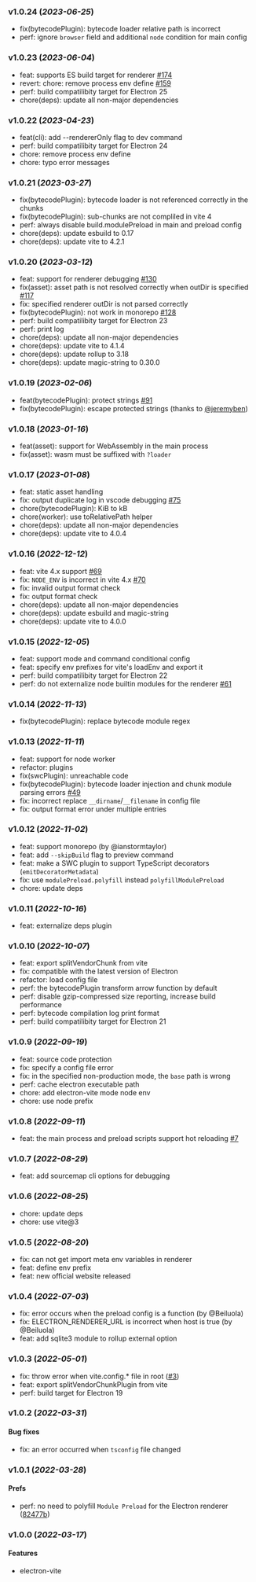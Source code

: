 ### v1.0.24 (_2023-06-25_)

- fix(bytecodePlugin): bytecode loader relative path is incorrect
- perf: ignore `browser` field and additional `node` condition for main config

### v1.0.23 (_2023-06-04_)

- feat: supports ES build target for renderer [#174](https://github.com/alex8088/electron-vite/issues/174)
- revert: chore: remove process env define [#159](https://github.com/alex8088/electron-vite/issues/174)
- perf: build compatilibity target for Electron 25
- chore(deps): update all non-major dependencies

### v1.0.22 (_2023-04-23_)

- feat(cli): add --rendererOnly flag to dev command
- perf: build compatilibity target for Electron 24
- chore: remove process env define
- chore: typo error messages

### v1.0.21 (_2023-03-27_)

- fix(bytecodePlugin): bytecode loader is not referenced correctly in the chunks
- fix(bytecodePlugin): sub-chunks are not compliled in vite 4
- perf: always disable build.modulePreload in main and preload config
- chore(deps): update esbuild to 0.17
- chore(deps): update vite to 4.2.1

### v1.0.20 (_2023-03-12_)

- feat: support for renderer debugging [#130](https://github.com/alex8088/electron-vite/issues/130)
- fix(asset): asset path is not resolved correctly when outDir is specified [#117](https://github.com/alex8088/electron-vite/issues/117)
- fix: specified renderer outDir is not parsed correctly
- fix(bytecodePlugin): not work in monorepo [#128](https://github.com/alex8088/electron-vite/issues/128)
- perf: build compatilibity target for Electron 23
- perf: print log
- chore(deps): update all non-major dependencies
- chore(deps): update vite to 4.1.4
- chore(deps): update rollup to 3.18
- chore(deps): update magic-string to 0.30.0

### v1.0.19 (_2023-02-06_)

- feat(bytecodePlugin): protect strings [#91](https://github.com/alex8088/electron-vite/issues/91)
- fix(bytecodePlugin): escape protected strings (thanks to [@jeremyben](https://github.com/jeremyben))

### v1.0.18 (_2023-01-16_)

- feat(asset): support for WebAssembly in the main process
- fix(asset): wasm must be suffixed with `?loader`

### v1.0.17 (_2023-01-08_)

- feat: static asset handling
- fix: output duplicate log in vscode debugging [#75](https://github.com/alex8088/electron-vite/issues/75)
- chore(bytecodePlugin): KiB to kB
- chore(worker): use toRelativePath helper
- chore(deps): update all non-major dependencies
- chore(deps): update vite to 4.0.4

### v1.0.16 (_2022-12-12_)

- feat: vite 4.x support [#69](https://github.com/alex8088/electron-vite/issues/69)
- fix: `NODE_ENV` is incorrect in vite 4.x [#70](https://github.com/alex8088/electron-vite/issues/70)
- fix: invalid output format check
- fix: output format check
- chore(deps): update all non-major dependencies
- chore(deps): update esbuild and magic-string
- chore(deps): update vite to 4.0.0

### v1.0.15 (_2022-12-05_)

- feat: support mode and command conditional config
- feat: specify env prefixes for vite's loadEnv and export it
- perf: build compatilibity target for Electron 22
- perf: do not externalize node builtin modules for the renderer [#61](https://github.com/alex8088/electron-vite/issues/61)

### v1.0.14 (_2022-11-13_)

- fix(bytecodePlugin): replace bytecode module regex

### v1.0.13 (_2022-11-11_)

- feat: support for node worker
- refactor: plugins
- fix(swcPlugin): unreachable code
- fix(bytecodePlugin): bytecode loader injection and chunk module parsing errors [#49](https://github.com/alex8088/electron-vite/issues/49)
- fix: incorrect replace `__dirname`/`__filename` in config file
- fix: output format error under multiple entries

### v1.0.12 (_2022-11-02_)

- feat: support monorepo (by @ianstormtaylor)
- feat: add `--skipBuild` flag to preview command
- feat: make a SWC plugin to support TypeScript decorators (`emitDecoratorMetadata`)
- fix: use `modulePreload.polyfill` instead `polyfillModulePreload`
- chore: update deps

### v1.0.11 (_2022-10-16_)

- feat: externalize deps plugin

### v1.0.10 (_2022-10-07_)

- feat: export splitVendorChunk from vite
- fix: compatible with the latest version of Electron
- refactor: load config file
- perf: the bytecodePlugin transform arrow function by default
- perf: disable gzip-compressed size reporting, increase build performance
- perf: bytecode compilation log print format
- perf: build compatilibity target for Electron 21

### v1.0.9 (_2022-09-19_)

- feat: source code protection
- fix: specify a config file error
- fix: in the specified non-production mode, the `base` path is wrong
- perf: cache electron executable path
- chore: add electron-vite mode node env
- chore: use node prefix

### v1.0.8 (_2022-09-11_)

- feat: the main process and preload scripts support hot reloading [#7](https://github.com/alex8088/electron-vite/issues/7)

### v1.0.7 (_2022-08-29_)

- feat: add sourcemap cli options for debugging

### v1.0.6 (_2022-08-25_)

- chore: update deps
- chore: use vite@3

### v1.0.5 (_2022-08-20_)

- fix: can not get import meta env variables in renderer
- feat: define env prefix
- feat: new official website released

### v1.0.4 (_2022-07-03_)

- fix: error occurs when the preload config is a function (by @Beiluola)
- fix: ELECTRON_RENDERER_URL is incorrect when host is true (by @Beiluola)
- feat: add sqlite3 module to rollup external option

### v1.0.3 (_2022-05-01_)

- fix: throw error when vite.config.\* file in root ([#3](https://github.com/alex8088/electron-vite/issues/3))
- feat: export splitVendorChunkPlugin from vite
- perf: build target for Electron 19

### v1.0.2 (_2022-03-31_)

#### Bug fixes

- fix: an error occurred when `tsconfig` file changed

### v1.0.1 (_2022-03-28_)

#### Prefs

- perf: no need to polyfill `Module Preload` for the Electron renderer ([82477b](https://github.com/alex8088/electron-vite/commit/82477b))

### v1.0.0 (_2022-03-17_)

#### Features

- electron-vite
